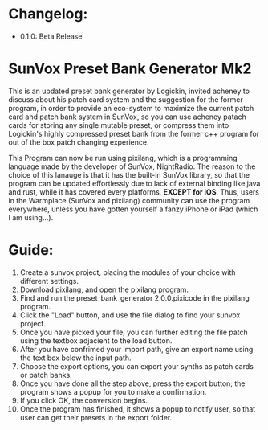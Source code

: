 # Changelog:
- 0.1.0: Beta Release

# SunVox Preset Bank Generator Mk2

This is an updated preset bank generator by Logickin, invited acheney to discuss about his patch card system and the suggestion for the former program, in order to provide an eco-system to maximize the current patch card and patch bank system in SunVox, so you can use acheney patach cards for storing any single mutable preset, or compress them into Logickin's highly compressed preset bank from the former c++ program for out of the box patch changing experience.

This Program can now be run using pixilang, which is a programming language made by the developer of SunVox, NightRadio. The reason to the choice of this lanauge is that it has the built-in SunVox library, so that the program can be updated effortlessly due to lack of external binding like java and rust, while it has covered every platforms, **EXCEPT for iOS**. Thus, users in the Warmplace (SunVox and pixilang) community can use the program everywhere, unless you have gotten yourself a fanzy iPhone or iPad (which I am using...).

# Guide:
1.  Create a sunvox project, placing the modules of your choice with different settings.
2.  Download pixilang, and open the pixilang program.
3.  Find and run the preset_bank_generator 2.0.0.pixicode in the pixilang program.
4.  Click the "Load" button, and use the file dialog to find your sunvox project.
5.  Once you have picked your file, you can further editing the file patch using the textbox adjacient to the load button.
6.  After you have confrimed your import path, give an export name using the text box below the input path.
7.  Choose the export options, you can export your synths as patch cards or patch banks.
8.  Once you have done all the step above, press the export button; the program shows a popup for you to make a confirmation.
9.  If you click OK, the conversion begins.
10. Once the program has finished, it shows a popup to notify user, so that user can get their presets in the export folder.